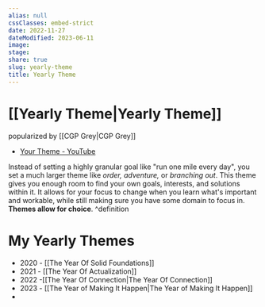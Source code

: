 ```yaml
---
alias: null
cssClasses: embed-strict
date: 2022-11-27
dateModified: 2023-06-11
image: 
stage: 
share: true
slug: yearly-theme
title: Yearly Theme
---
```


# [[Yearly Theme|Yearly Theme]]

popularized by [[CGP Grey|CGP Grey]]
- [Your Theme - YouTube](https://www.youtube.com/watch?v=NVGuFdX5guE&embeds_loader_url_for_pings=aHR0cHM6Ly93d3cucmVtbm90ZS5jb20v&embeds_origin=aHR0cHM6Ly93d3cueW91dHViZS5jb20&source_ve_path=MjM4NTE&feature=emb_title)

Instead of setting a highly granular goal like "run one mile every day", you set a much larger theme like _order, adventure,_ or _branching out_. 
This theme gives you enough room to find your own goals, interests, and solutions within it. 
It allows for your focus to change when you learn what's important and workable, while still making sure you have some domain to focus in. 
**Themes allow for choice**.
^definition

# My Yearly Themes

- 2020 - [[The Year Of Solid Foundations]]
- 2021 - [[The Year Of Actualization]]
- 2022 -[[The Year Of Connection|The Year Of Connection]]
- 2023 - [[The Year of Making It Happen|The Year of Making It Happen]]
- 
